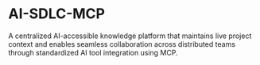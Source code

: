 # AI-SDLC-MCP
A centralized AI-accessible knowledge platform that maintains live project context and enables seamless collaboration across distributed teams through standardized AI tool integration using MCP.
